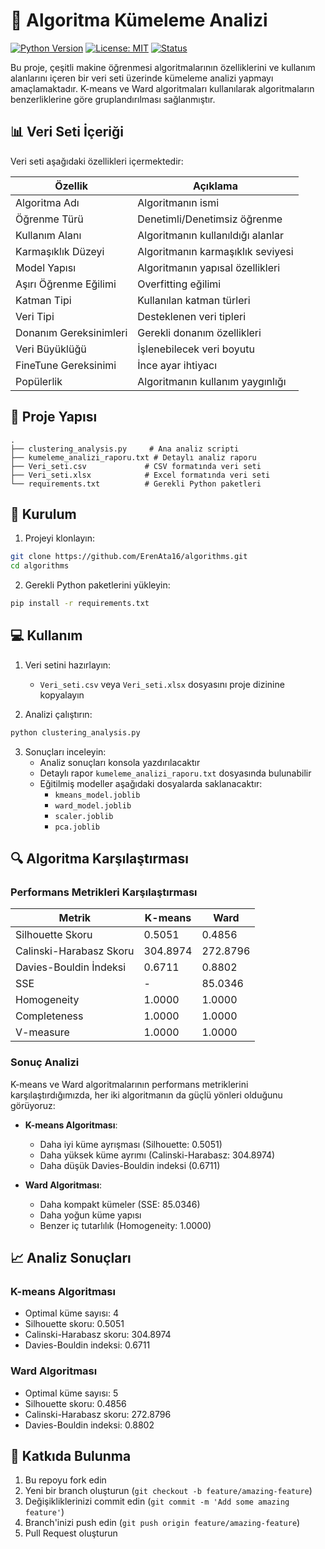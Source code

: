 # 🧮 Algoritma Kümeleme Analizi

[![Python Version](https://img.shields.io/badge/python-3.8%2B-blue)](https://www.python.org/)
[![License: MIT](https://img.shields.io/badge/License-MIT-yellow.svg)](https://opensource.org/licenses/MIT)
[![Status](https://img.shields.io/badge/status-active-success.svg)]()

Bu proje, çeşitli makine öğrenmesi algoritmalarının özelliklerini ve kullanım alanlarını içeren bir veri seti üzerinde kümeleme analizi yapmayı amaçlamaktadır. K-means ve Ward algoritmaları kullanılarak algoritmaların benzerliklerine göre gruplandırılması sağlanmıştır.

## 📊 Veri Seti İçeriği

Veri seti aşağıdaki özellikleri içermektedir:

| Özellik | Açıklama |
|---------|-----------|
| Algoritma Adı | Algoritmanın ismi |
| Öğrenme Türü | Denetimli/Denetimsiz öğrenme |
| Kullanım Alanı | Algoritmanın kullanıldığı alanlar |
| Karmaşıklık Düzeyi | Algoritmanın karmaşıklık seviyesi |
| Model Yapısı | Algoritmanın yapısal özellikleri |
| Aşırı Öğrenme Eğilimi | Overfitting eğilimi |
| Katman Tipi | Kullanılan katman türleri |
| Veri Tipi | Desteklenen veri tipleri |
| Donanım Gereksinimleri | Gerekli donanım özellikleri |
| Veri Büyüklüğü | İşlenebilecek veri boyutu |
| FineTune Gereksinimi | İnce ayar ihtiyacı |
| Popülerlik | Algoritmanın kullanım yaygınlığı |

## 📁 Proje Yapısı

```
.
├── clustering_analysis.py     # Ana analiz scripti
├── kumeleme_analizi_raporu.txt # Detaylı analiz raporu
├── Veri_seti.csv             # CSV formatında veri seti
├── Veri_seti.xlsx            # Excel formatında veri seti
└── requirements.txt          # Gerekli Python paketleri
```

## 🚀 Kurulum

1. Projeyi klonlayın:
```bash
git clone https://github.com/ErenAta16/algorithms.git
cd algorithms
```

2. Gerekli Python paketlerini yükleyin:
```bash
pip install -r requirements.txt
```

## 💻 Kullanım

1. Veri setini hazırlayın:
   - `Veri_seti.csv` veya `Veri_seti.xlsx` dosyasını proje dizinine kopyalayın

2. Analizi çalıştırın:
```bash
python clustering_analysis.py
```

3. Sonuçları inceleyin:
   - Analiz sonuçları konsola yazdırılacaktır
   - Detaylı rapor `kumeleme_analizi_raporu.txt` dosyasında bulunabilir
   - Eğitilmiş modeller aşağıdaki dosyalarda saklanacaktır:
     - `kmeans_model.joblib`
     - `ward_model.joblib`
     - `scaler.joblib`
     - `pca.joblib`

## 🔍 Algoritma Karşılaştırması

### Performans Metrikleri Karşılaştırması

| Metrik | K-means | Ward |
|--------|---------|------|
| Silhouette Skoru | 0.5051 | 0.4856 |
| Calinski-Harabasz Skoru | 304.8974 | 272.8796 |
| Davies-Bouldin İndeksi | 0.6711 | 0.8802 |
| SSE | - | 85.0346 |
| Homogeneity | 1.0000 | 1.0000 |
| Completeness | 1.0000 | 1.0000 |
| V-measure | 1.0000 | 1.0000 |

### Sonuç Analizi

K-means ve Ward algoritmalarının performans metriklerini karşılaştırdığımızda, her iki algoritmanın da güçlü yönleri olduğunu görüyoruz:

- **K-means Algoritması**:
  - Daha iyi küme ayrışması (Silhouette: 0.5051)
  - Daha yüksek küme ayrımı (Calinski-Harabasz: 304.8974)
  - Daha düşük Davies-Bouldin indeksi (0.6711)

- **Ward Algoritması**:
  - Daha kompakt kümeler (SSE: 85.0346)
  - Daha yoğun küme yapısı
  - Benzer iç tutarlılık (Homogeneity: 1.0000)

## 📈 Analiz Sonuçları

### K-means Algoritması
- Optimal küme sayısı: 4
- Silhouette skoru: 0.5051
- Calinski-Harabasz skoru: 304.8974
- Davies-Bouldin indeksi: 0.6711

### Ward Algoritması
- Optimal küme sayısı: 5
- Silhouette skoru: 0.4856
- Calinski-Harabasz skoru: 272.8796
- Davies-Bouldin indeksi: 0.8802

## 🤝 Katkıda Bulunma

1. Bu repoyu fork edin
2. Yeni bir branch oluşturun (`git checkout -b feature/amazing-feature`)
3. Değişikliklerinizi commit edin (`git commit -m 'Add some amazing feature'`)
4. Branch'inizi push edin (`git push origin feature/amazing-feature`)
5. Pull Request oluşturun
